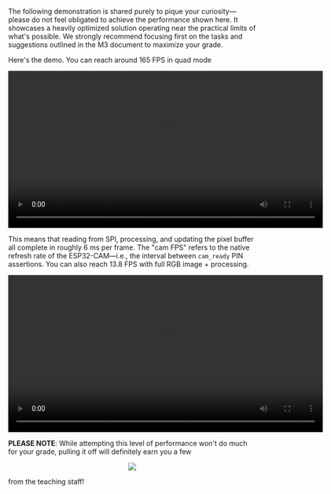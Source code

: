 The following demonstration is shared purely to pique your curiosity—please do not feel obligated to achieve the performance shown here. It showcases a heavily optimized solution operating near the practical limits of what's possible. We strongly recommend focusing first on the tasks and suggestions outlined in the M3 document to maximize your grade.

Here's the demo. You can reach around 165 FPS in quad mode

<p align="center">
    <video autoplay loop width="640">
    <source src="videos/quad_greyscale.mp4" type="video/mp4">
    Your browser does not support the video tag.
    </video>
</p>

This means that reading from SPI, processing, and updating the pixel buffer all complete in roughly 6 ms per frame. The "cam FPS" refers to the native refresh rate of the ESP32-CAM—i.e., the interval between `cam_ready` PIN assertions. You can also reach 13.8 FPS with full RGB image + processing.

<p align="center">
    <video autoplay loop width="640">
    <source src="videos/full_RGB.mp4" type="video/mp4">
    Your browser does not support the video tag.
    </video>
</p>

**PLEASE NOTE**: While attempting this level of performance won't do much for your grade, pulling it off will definitely earn you a few

<p align="center">
    <img src="https://i.giphy.com/NEvPzZ8bd1V4Y.webp" />
</p>

from the teaching staff!